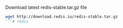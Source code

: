 Download latest redis-stable.tar.gz file

```sh
wget http://download.redis.io/redis-stable.tar.gz
```#   r e d i s  
 